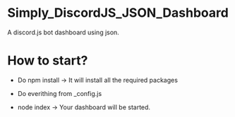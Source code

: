 # Simply_DiscordJS_JSON_Dashboard
A discord.js bot dashboard using json.

# How to start?

- Do npm install -> It will install all the required packages

- Do everithing from _config.js 

- node index -> Your dashboard will be started.
